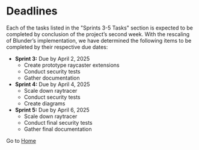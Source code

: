 # Deadlines

Each of the tasks listed in the "Sprints 3-5 Tasks" section is expected to be completed by conclusion of the project’s second week. With the rescaling of Blunder’s implementation, we have determined the following items to be completed by their respective due dates:

- **Sprint 3:** Due by April 2, 2025
  - Create prototype raycaster extensions
  - Conduct security tests
  - Gather documentation
- **Sprint 4:** Due by April 4, 2025
  - Scale down raytracer
  - Conduct security tests
  - Create diagrams
- **Sprint 5:** Due by April 6, 2025
  - Scale down raytracer
  - Conduct final security tests
  - Gather final documentation

Go to [Home](https://github.com/gettingera/Blunder/blob/main/README.md)
